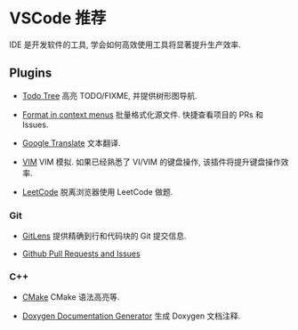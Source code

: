 # VSCode 推荐

IDE 是开发软件的工具, 学会如何高效使用工具将显著提升生产效率.  

## Plugins

- [Todo Tree](https://marketplace.visualstudio.com/items?itemName=Gruntfuggly.todo-tree)
高亮 TODO/FIXME, 并提供树形图导航.

- [Format in context menus](https://marketplace.visualstudio.com/items?itemName=lacroixdavid1.vscode-format-context-menu)
批量格式化源文件.
快捷查看项目的 PRs 和 Issues.

- [Google Translate](https://marketplace.visualstudio.com/items?itemName=hancel.google-translate)
文本翻译.

- [VIM](https://marketplace.visualstudio.com/items?itemName=vscodevim.vim)
VIM 模拟. 如果已经熟悉了 VI/VIM 的键盘操作, 该插件将提升键盘操作效率.

- [LeetCode](https://marketplace.visualstudio.com/items?itemName=LeetCode.vscode-leetcode)
脱离浏览器使用 LeetCode 做题.

### Git
- [GitLens](https://marketplace.visualstudio.com/items?itemName=eamodio.gitlens)
提供精确到行和代码块的 Git 提交信息.

- [Github Pull Requests and Issues](https://marketplace.visualstudio.com/items?itemName=GitHub.vscode-pull-request-github)

### C++
- [CMake](https://marketplace.visualstudio.com/items?itemName=twxs.cmake)
CMake 语法高亮等.

- [Doxygen Documentation Generator](https://marketplace.visualstudio.com/items?itemName=cschlosser.doxdocgen)
生成 Doxygen 文档注释.
